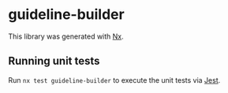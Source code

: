# guideline-builder

This library was generated with [Nx](https://nx.dev).

## Running unit tests

Run `nx test guideline-builder` to execute the unit tests via [Jest](https://jestjs.io).
